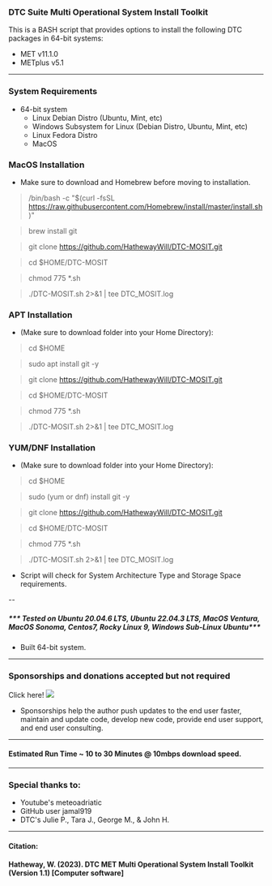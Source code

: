 ### DTC Suite Multi Operational System Install Toolkit
This is a BASH script that provides options to install the following DTC packages in 64-bit systems:

- MET v11.1.0
- METplus v5.1
---
### System Requirements
- 64-bit system
    - Linux Debian Distro (Ubuntu, Mint, etc)
    - Windows Subsystem for Linux (Debian Distro, Ubuntu, Mint, etc)
    - Linux Fedora Distro
    - MacOS
      
### MacOS Installation
- Make sure to download and Homebrew before moving to installation.
> /bin/bash -c "$(curl -fsSL https://raw.githubusercontent.com/Homebrew/install/master/install.sh)"

> brew install git

> git clone https://github.com/HathewayWill/DTC-MOSIT.git

> cd $HOME/DTC-MOSIT

> chmod 775 *.sh

> ./DTC-MOSIT.sh 2>&1 | tee DTC_MOSIT.log

### APT Installation
- (Make sure to download folder into your Home Directory):
> cd $HOME

> sudo apt install git -y

> git clone https://github.com/HathewayWill/DTC-MOSIT.git

> cd $HOME/DTC-MOSIT

> chmod 775 *.sh

> ./DTC-MOSIT.sh 2>&1 | tee DTC_MOSIT.log


### YUM/DNF Installation
- (Make sure to download folder into your Home Directory):
> cd $HOME

> sudo (yum or dnf) install git -y

> git clone https://github.com/HathewayWill/DTC-MOSIT.git

> cd $HOME/DTC-MOSIT

> chmod 775 *.sh

> ./DTC-MOSIT.sh 2>&1 | tee DTC_MOSIT.log

- Script will check for System Architecture Type and Storage Space requirements.

--

  ##### *** Tested on Ubuntu 20.04.6 LTS,  Ubuntu 22.04.3 LTS, MacOS Ventura, MacOS Sonoma, Centos7, Rocky Linux 9, Windows Sub-Linux Ubuntu***
- Built 64-bit system.

---

### Sponsorships and donations accepted but not required
Click here!
[![](https://img.shields.io/static/v1?label=Sponsor&message=%E2%9D%A4&logo=GitHub&color=%23fe8e86)](https://github.com/sponsors/HathewayWill)

- Sponsorships help the author push updates to the end user faster, maintain and update code, develop new code, provide end user support, and end user consulting.
---
#### Estimated Run Time ~ 10 to 30 Minutes @ 10mbps download speed.

---
### Special thanks to:
- Youtube's meteoadriatic
- GitHub user jamal919
- DTC's Julie P., Tara J., George M., & John H.
---
#### Citation:
#### Hatheway, W. (2023). DTC MET Multi Operational System Install Toolkit (Version 1.1) [Computer software]
